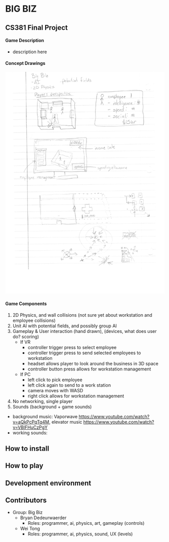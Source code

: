 # BIG BIZ

## CS381 Final Project

#### Game Description
  * description here

#### Concept Drawings

![](img/game-concept.jpg)

#### Game Components
1. 2D Physics, and wall collisions (not sure yet about workstation and employee collisions)
2. Unit AI with potential fields, and possibly group AI
3. Gameplay & User interaction (hand drawn), (devices, what does user do? scoring)
      * If VR
         - controller trigger press to select employee
         - controller trigger press to send selected employees to workstation
         - headset allows player to look around the business in 3D space
         - controller button press allows for workstation management
      * If PC
         - left click to pick employee
         - left click again to send to a work station
         - camera moves with WASD
         - right click allows for workstation management
4. No networking, single player
5. Sounds (background + game sounds)
  * background music: Vaporwave https://www.youtube.com/watch?v=aQkPcPqTq4M, elevator music https://www.youtube.com/watch?v=VBlFHuCzPgY
  * working sounds:

## How to install

## How to play

## Development environment

## Contributors
- Group: Big Biz
   * Bryan Dedeurwaerder
      * Roles: programmer, ai, physics, art, gameplay (controls)   
   * Wei Tong
      * Roles: programmer, ai, physics, sound, UX (levels)

